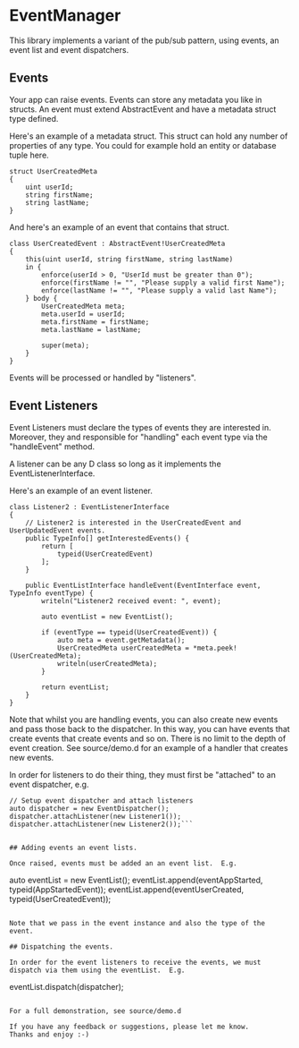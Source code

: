 # EventManager

This library implements a variant of the pub/sub pattern, using events, an event list and event dispatchers.

## Events

Your app can raise events.  Events can store any metadata you like in structs.
An event must extend AbstractEvent and have a metadata struct type defined.

Here's an example of a metadata struct.  This struct can hold any number of properties of any type.  You could for example hold an entity or database tuple here.

```
struct UserCreatedMeta
{
    uint userId;
    string firstName;
    string lastName;
}
```

And here's an example of an event that contains that struct.

```
class UserCreatedEvent : AbstractEvent!UserCreatedMeta
{
    this(uint userId, string firstName, string lastName)
    in {
        enforce(userId > 0, "UserId must be greater than 0");
        enforce(firstName != "", "Please supply a valid first Name");
        enforce(lastName != "", "Please supply a valid last Name");
    } body {
        UserCreatedMeta meta;
        meta.userId = userId;
        meta.firstName = firstName;
        meta.lastName = lastName;

        super(meta);
    }
}
```

Events will be processed or handled by "listeners".

## Event Listeners

Event Listeners must declare the types of events they are interested in.  Moreover, they
and responsible for "handling" each event type via the "handleEvent" method.

A listener can be any D class so long as it implements the EventListenerInterface.

Here's an example of an event listener.

```
class Listener2 : EventListenerInterface
{
    // Listener2 is interested in the UserCreatedEvent and UserUpdatedEvent events.
    public TypeInfo[] getInterestedEvents() {
        return [
            typeid(UserCreatedEvent)
        ];
    }

    public EventListInterface handleEvent(EventInterface event, TypeInfo eventType) {
        writeln("Listener2 received event: ", event);

        auto eventList = new EventList();

        if (eventType == typeid(UserCreatedEvent)) {
            auto meta = event.getMetadata();
            UserCreatedMeta userCreatedMeta = *meta.peek!(UserCreatedMeta);
            writeln(userCreatedMeta);
        } 

        return eventList;
    }
}
```

Note that whilst you are handling events, you can also create new events and pass those back to the dispatcher.
In this way, you can have events that create events that create events and so on.  There is no limit to the depth
of event creation.  See source/demo.d for an example of a handler that creates new events.

In order for listeners to do their thing, they must first be "attached" to an event dispatcher, e.g.

```
// Setup event dispatcher and attach listeners
auto dispatcher = new EventDispatcher();
dispatcher.attachListener(new Listener1());
dispatcher.attachListener(new Listener2());```


## Adding events an event lists.

Once raised, events must be added an an event list.  E.g.

```
auto eventList = new EventList();
eventList.append(eventAppStarted, typeid(AppStartedEvent));
eventList.append(eventUserCreated, typeid(UserCreatedEvent));
```

Note that we pass in the event instance and also the type of the event.

## Dispatching the events.

In order for the event listeners to receive the events, we must dispatch via them using the eventList.  E.g.

```
eventList.dispatch(dispatcher);
```

For a full demonstration, see source/demo.d

If you have any feedback or suggestions, please let me know.
Thanks and enjoy :-)
